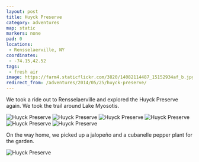 ```yaml
---
layout: post
title: Huyck Preserve
category: adventures
map: static
markers: none
pad: 0
locations:
 - Rensselaerville, NY
coordinates:
 - -74.15,42.52
tags:
 - fresh air
image: https://farm4.staticflickr.com/3820/14082114487_15152934af_b.jpg
redirect_from: /adventures/2014/05/25/huyck-preserve/
---
```



We took a ride out to Rensselaerville and explored the Huyck Preserve again. We took the trail around Lake Myosotis.

<div class="photos">

<img src="https://farm4.staticflickr.com/3704/14288843703_9fb360f546_b.jpg" class="img-half" alt="Huyck Preserve">

<img src="https://farm4.staticflickr.com/3711/14082116857_edea25d486_b.jpg" class="img-half" alt="Huyck Preserve">

<img src="https://farm4.staticflickr.com/3783/14268671435_e229b256e1_b.jpg" alt="Huyck Preserve">

<img src="https://farm4.staticflickr.com/3698/14266585332_79afc1ec2e_b.jpg" class="img-half" alt="Huyck Preserve">

<img src="https://farm4.staticflickr.com/3758/14082127157_c1809b8246_b.jpg" class="img-half" alt="Huyck Preserve">

<img src="https://farm4.staticflickr.com/3820/14082114487_c465c78ce5_h.jpg" class="pop-out" alt="Huyck Preserve">
</div>

On the way home, we picked up a jalope&ntilde;o and a cubanelle pepper plant for the garden.

<div class="photos">

<img src="https://farm4.staticflickr.com/3734/14082126427_058eefa637_b.jpg" alt="Huyck Preserve">
</div>

